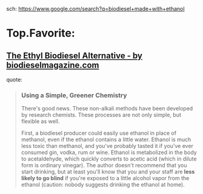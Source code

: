 sch: https://www.google.com/search?q=biodiesel+made+with+ethanol

# Top.Favorite:
## [The Ethyl Biodiesel Alternative - by biodieselmagazine.com](https://biodieselmagazine.com/articles/the-ethyl-biodiesel-alternative-500)
quote:
>### Using a Simple, Greener Chemistry
>There's good news. These non-alkali methods have been developed by research chemists. These processes are not only simple, but flexible as well.
>
>First, a biodiesel producer could easily use ethanol in place of methanol, even if the ethanol contains a little water. Ethanol is much less toxic than methanol, and you've probably tasted it if you've ever consumed gin, vodka, rum or wine. Ethanol is metabolized in the body to acetaldehyde, which quickly converts to acetic acid (which in dilute form is ordinary vinegar). The author doesn't recommend that you start drinking, but at least you'll know that you and your staff are **less likely to go blind** if you're exposed to a little alcohol vapor from the ethanol (caution: nobody suggests drinking the ethanol at home).
